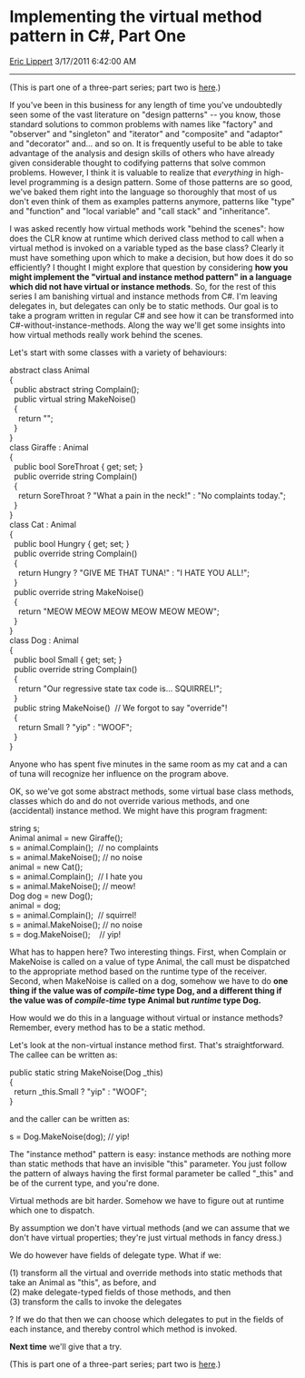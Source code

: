 # Implementing the virtual method pattern in C\#, Part One

[Eric Lippert](https://social.msdn.microsoft.com/profile/Eric%20Lippert) 3/17/2011 6:42:00 AM

-----

(This is part one of a three-part series; part two is [here](http://blogs.msdn.com/b/ericlippert/archive/2011/03/21/implementing-the-virtual-method-pattern-in-c-part-two.aspx).)

If you've been in this business for any length of time you've undoubtedly seen some of the vast literature on "design patterns" -- you know, those standard solutions to common problems with names like "factory" and "observer" and "singleton" and "iterator" and "composite" and "adaptor" and "decorator" and... and so on. It is frequently useful to be able to take advantage of the analysis and design skills of others who have already given considerable thought to codifying patterns that solve common problems. However, I think it is valuable to realize that *everything* in high-level programming is a design pattern. Some of those patterns are so good, we've baked them right into the language so thoroughly that most of us don't even think of them as examples patterns anymore, patterns like "type" and "function" and "local variable" and "call stack" and "inheritance".

I was asked recently how virtual methods work "behind the scenes": how does the CLR know at runtime which derived class method to call when a virtual method is invoked on a variable typed as the base class? Clearly it must have something upon which to make a decision, but how does it do so efficiently? I thought I might explore that question by considering **how you might implement the "virtual and instance method pattern" in a language which did not have virtual or instance methods**. So, for the rest of this series I am banishing virtual and instance methods from C\#. I'm leaving delegates in, but delegates can only be to static methods. Our goal is to take a program written in regular C\# and see how it can be transformed into C\#-without-instance-methods. Along the way we'll get some insights into how virtual methods really work behind the scenes.

Let's start with some classes with a variety of behaviours:

 

abstract class Animal  
{  
  public abstract string Complain();  
  public virtual string MakeNoise()  
  {  
    return "";  
  }  
}  
class Giraffe : Animal  
{  
  public bool SoreThroat { get; set; }  
  public override string Complain()  
  {  
    return SoreThroat ? "What a pain in the neck\!" : "No complaints today.";  
  }  
}  
class Cat : Animal  
{  
  public bool Hungry { get; set; }  
  public override string Complain()  
  {  
    return Hungry ? "GIVE ME THAT TUNA\!" : "I HATE YOU ALL\!";  
  }  
  public override string MakeNoise()  
  {  
    return "MEOW MEOW MEOW MEOW MEOW MEOW";  
  }  
}  
class Dog : Animal  
{  
  public bool Small { get; set; }  
  public override string Complain()  
  {  
    return "Our regressive state tax code is... SQUIRREL\!";  
  }  
  public string MakeNoise()  // We forgot to say "override"\!  
  {  
    return Small ? "yip" : "WOOF";  
  }  
}

Anyone who has spent five minutes in the same room as my cat and a can of tuna will recognize her influence on the program above.

OK, so we've got some abstract methods, some virtual base class methods, classes which do and do not override various methods, and one (accidental) instance method. We might have this program fragment:

 

string s;  
Animal animal = new Giraffe();  
s = animal.Complain();  // no complaints  
s = animal.MakeNoise(); // no noise  
animal = new Cat();  
s = animal.Complain();  // I hate you  
s = animal.MakeNoise(); // meow\!  
Dog dog = new Dog();  
animal = dog;  
s = animal.Complain();  // squirrel\!  
s = animal.MakeNoise(); // no noise  
s = dog.MakeNoise();    // yip\!

What has to happen here? Two interesting things. First, when Complain or MakeNoise is called on a value of type Animal, the call must be dispatched to the appropriate method based on the runtime type of the receiver. Second, when MakeNoise is called on a dog, somehow we have to do **one thing if the value was of *compile-time* type Dog, and a different thing if the value was of *compile-time* type Animal but *runtime* type Dog.**

How would we do this in a language without virtual or instance methods? Remember, every method has to be a static method.

Let's look at the non-virtual instance method first. That's straightforward. The callee can be written as:

 

public static string MakeNoise(Dog \_this)   
{  
  return \_this.Small ? "yip" : "WOOF";  
}

and the caller can be written as: 

s = Dog.MakeNoise(dog); // yip\!

The "instance method" pattern is easy: instance methods are nothing more than static methods that have an invisible "this" parameter. You just follow the pattern of always having the first formal parameter be called "\_this" and be of the current type, and you're done.

Virtual methods are bit harder. Somehow we have to figure out at runtime which one to dispatch.

By assumption we don't have virtual methods (and we can assume that we don't have virtual properties; they're just virtual methods in fancy dress.)

We do however have fields of delegate type. What if we:

(1) transform all the virtual and override methods into static methods that take an Animal as "this", as before, and  
(2) make delegate-typed fields of those methods, and then  
(3) transform the calls to invoke the delegates

? If we do that then we can choose which delegates to put in the fields of each instance, and thereby control which method is invoked.

**Next time** we'll give that a try.

(This is part one of a three-part series; part two is [here](http://blogs.msdn.com/b/ericlippert/archive/2011/03/21/implementing-the-virtual-method-pattern-in-c-part-two.aspx).)

